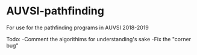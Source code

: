 # AUVSI-pathfinding
For use for the pathfinding programs in AUVSI 2018-2019

Todo: 
-Comment the algorithims for understanding's sake
-Fix the "corner bug"
